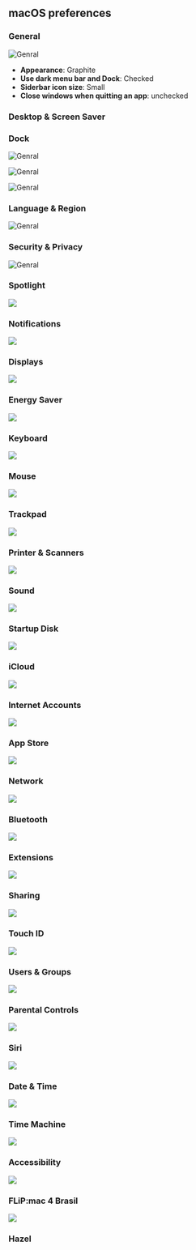 ## macOS preferences

### General
	
![Genral](https://github.com/dmgv/dotfiles/raw/master/img/macOSPreferences/General.png)

* **Appearance**: Graphite
* **Use dark menu bar and Dock**: Checked
* **Siderbar icon size**: Small
* **Close windows when quitting an app**: unchecked 

### Desktop & Screen Saver

### Dock
![Genral](https://github.com/dmgv/dotfiles/raw/master/img/macOSPreferences/Desktop&ScreenSaverScreenSaver.png)

![Genral](https://github.com/dmgv/dotfiles/raw/master/img/macOSPreferences/Desktop&ScreenSaverHotCorners.png)

![Genral](https://github.com/dmgv/dotfiles/raw/master/img/macOSPreferences/)

### Language & Region

![Genral](https://github.com/dmgv/dotfiles/raw/master/img/macOSPreferences/)

### Security & Privacy

![Genral](https://github.com/dmgv/dotfiles/raw/master/img/macOSPreferences/)

### Spotlight

![](https://github.com/dmgv/dotfiles/raw/master/img/macOSPreferences/)

### Notifications
![](https://github.com/dmgv/dotfiles/raw/master/img/macOSPreferences/)

### Displays
![](https://github.com/dmgv/dotfiles/raw/master/img/macOSPreferences/Dispays.png)

### Energy Saver
![](https://github.com/dmgv/dotfiles/raw/master/img/macOSPreferences/)

### Keyboard
![](https://github.com/dmgv/dotfiles/raw/master/img/macOSPreferences/Keyboard.png)

### Mouse
![](https://github.com/dmgv/dotfiles/raw/master/img/macOSPreferences/)

### Trackpad
![](https://github.com/dmgv/dotfiles/raw/master/img/macOSPreferences/)

### Printer & Scanners
![](https://github.com/dmgv/dotfiles/raw/master/img/macOSPreferences/)

### Sound
![](https://github.com/dmgv/dotfiles/raw/master/img/macOSPreferences/)

### Startup Disk
![](https://github.com/dmgv/dotfiles/raw/master/img/macOSPreferences/)

### iCloud
![](https://github.com/dmgv/dotfiles/raw/master/img/macOSPreferences/)

### Internet Accounts
![](https://github.com/dmgv/dotfiles/raw/master/img/macOSPreferences/)

### App Store
![](https://github.com/dmgv/dotfiles/raw/master/img/macOSPreferences/AppStore.png)

### Network
![](https://github.com/dmgv/dotfiles/raw/master/img/macOSPreferences/)

### Bluetooth
![](https://github.com/dmgv/dotfiles/raw/master/img/macOSPreferences/)

### Extensions
![](https://github.com/dmgv/dotfiles/raw/master/img/macOSPreferences/)

### Sharing
![](https://github.com/dmgv/dotfiles/raw/master/img/macOSPreferences/)

### Touch ID
![](https://github.com/dmgv/dotfiles/raw/master/img/macOSPreferences/)

### Users & Groups
![](https://github.com/dmgv/dotfiles/raw/master/img/macOSPreferences/)

### Parental Controls
![](https://github.com/dmgv/dotfiles/raw/master/img/macOSPreferences/)

### Siri
![](https://github.com/dmgv/dotfiles/raw/master/img/macOSPreferences/)

### Date & Time
![](https://github.com/dmgv/dotfiles/raw/master/img/macOSPreferences/)

### Time Machine
![](https://github.com/dmgv/dotfiles/raw/master/img/macOSPreferences/Accessibility>Mouse&Trackpad.png)

### Accessibility
![](https://github.com/dmgv/dotfiles/raw/master/img/macOSPreferences/)

### FLiP:mac 4 Brasil
![](https://github.com/dmgv/dotfiles/raw/master/img/macOSPreferences/)

### Hazel

